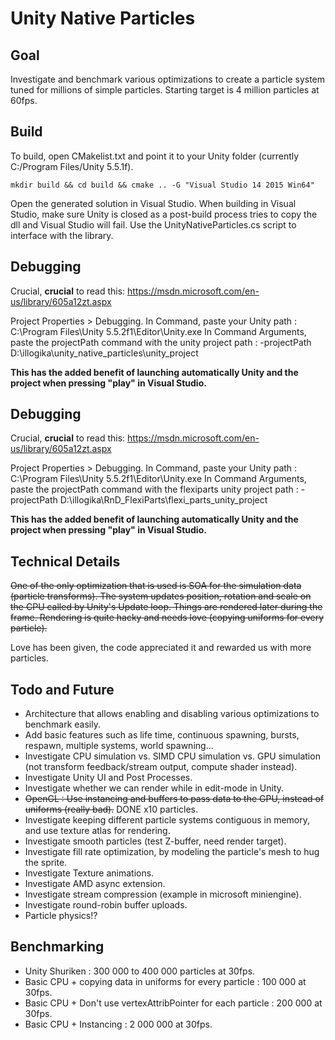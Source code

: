# Unity Native Particles

## Goal

Investigate and benchmark various optimizations to create a particle system tuned for millions of simple particles. Starting target is 4 million particles at 60fps.

## Build

To build, open CMakelist.txt and point it to your Unity folder (currently C:/Program Files/Unity 5.5.1f).

`mkdir build && cd build && cmake .. -G "Visual Studio 14 2015 Win64"`

Open the generated solution in Visual Studio. When building in Visual Studio, make sure Unity is closed as a post-build process tries to copy the dll and Visual Studio will fail.
Use the UnityNativeParticles.cs script to interface with the library.

## Debugging

Crucial, **crucial** to read this: https://msdn.microsoft.com/en-us/library/605a12zt.aspx

Project Properties > Debugging.
In Command, paste your Unity path : C:\Program Files\Unity 5.5.2f1\Editor\Unity.exe
In Command Arguments, paste the projectPath command with the unity project path : -projectPath D:\illogika\unity_native_particles\unity_project

**This has the added benefit of launching automatically Unity and the project when pressing "play" in Visual Studio.**

## Debugging

Crucial, **crucial** to read this: https://msdn.microsoft.com/en-us/library/605a12zt.aspx

Project Properties > Debugging.
In Command, paste your Unity path : C:\Program Files\Unity 5.5.2f1\Editor\Unity.exe
In Command Arguments, paste the projectPath command with the flexiparts unity project path : -projectPath D:\illogika\RnD_FlexiParts\flexi_parts_unity_project

**This has the added benefit of launching automatically Unity and the project when pressing "play" in Visual Studio.**

## Technical Details

~~One of the only optimization that is used is SOA for the simulation data (particle transforms).
The system updates position, rotation and scale on the CPU called by Unity's Update loop.
Things are rendered later during the frame. Rendering is quite hacky and needs love (copying uniforms for every particle).~~

Love has been given, the code appreciated it and rewarded us with more particles.

## Todo and Future

- Architecture that allows enabling and disabling various optimizations to benchmark easily.
- Add basic features such as life time, continuous spawning, bursts, respawn, multiple systems, world spawning...
- Investigate CPU simulation vs. SIMD CPU simulation vs. GPU simulation (not transform feedback/stream output, compute shader instead).
- Investigate Unity UI and Post Processes.
- Investigate whether we can render while in edit-mode in Unity.
- ~~OpenGL : Use instancing and buffers to pass data to the GPU, instead of uniforms (really bad).~~ DONE x10 particles.
- Investigate keeping different particle systems contiguous in memory, and use texture atlas for rendering.
- Investigate smooth particles (test Z-buffer, need render target).
- Investigate fill rate optimization, by modeling the particle's mesh to hug the sprite.
- Investigate Texture animations.
- Investigate AMD async extension.
- Investigate stream compression (example in microsoft miniengine).
- Investigate round-robin buffer uploads.
- Particle physics!?

## Benchmarking

- Unity Shuriken : 300 000 to 400 000 particles at 30fps.
- Basic CPU + copying data in uniforms for every particle : 100 000 at 30fps.
- Basic CPU + Don't use vertexAttribPointer for each particle : 200 000 at 30fps.
- Basic CPU + Instancing : 2 000 000 at 30fps.
